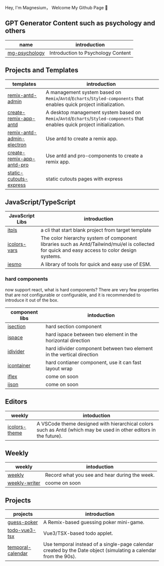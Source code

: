 Hey, I'm Magnesium， Welcome My Github Page 🎈

## GPT Generator Content such as psychology and others

|name|introduction|
|---|---|
|[mg-psychology](https://gpt-psychology.vercel.app/)|Introduction to Psychology Content|


## Projects and Templates

|templates|introduction|
|---|---|
|[remix-antd-admin](https://github.com/yyong008/remix-antd-admin)|A management system based on `Remix`/`Antd`/`Echarts`/`Styled-components` that enables quick project initialization.|
|[create-remix-app-antd](https://github.com/yyong008/create-remix-app-antd)|A desktop management system based on `Remix`/`Antd`/`Echarts`/`Styled-components` that enables quick project initialization.|
|[remix-antd-admin-electron](https://github.com/yyong008/remix-antd-admin-electron)| Use antd to create a remix app.|
|[create-remix-app-antd-pro](https://github.com/yyong008/create-remix-antd-pro-app) | Use antd and pro-components to create a remix app.|
|[static-cutouts-express](https://github.com/yyong008/static-cutouts-express) | static cutouts pages with express|

## JavaScript/TypeScript

|JavaScript Libs| introduction|
|---|---|
|[itpls](https://github.com/yyong008/itpls/blob/master/package.json) | a cli that start blank project from target template|
|[icolors-vars](https://github.com/yyong008/icolors-vars) |The color hierarchy system of component libraries such as Antd/Tailwind/mui/el is collected for quick and easy access to color design systems.|
|[iesmo](https://github.com/yyong008/iesm)| A library of tools for quick and easy use of ESM.|

### hard components

now support react, what is hard components? There are very few properties that are not configurable or configurable, and it is recommended to introduce it out of the box.

|component libs|intoduction|
|---|---|
|[isection](https://github.com/yyong008/isection)| hard section component|
|[ispace](https://github.com/yyong008/ispace) | hard ispace between two element in the horizontal direction|
|[idivider](https://github.com/yyong008/idivider)|  hard idivider component between two element in the vertical direction|
|[icontainer](https://github.com/yyong008/icontainer) | hard contianer component, use it can fast layout wrap|
|[iflex]()|  come on soon|
|[ijson]() |come on soon|


## Editors

|weekly|intoduction|
|---|---|
|[icolors-theme](https://github.com/yyong008/icolors-theme)| A VSCode theme designed with hierarchical colors such as Antd (which may be used in other editors in the future).|

## Weekly

|weekly|intoduction|
|---|---|
|[weekly](https://github.com/yyong008/weekly) |Record what you see and hear during the week.|
|[weekly-writer]()|coome on soon|



## Projects 

|projects|introduction|
|---|---|
|[guess-poker](https://github.com/yyong008/guess-poker)| A Remix-based guessing poker mini-game.|
|[todo-vue3-tsx](https://github.com/yyong008/todo-vue3-tsx)| Vue3/TSX-based todo applet.|
|[temporal-calendar](https://github.com/yyong008/temporal-calendar) |Use temporal instead of a single-page calendar created by the Date object (simulating a calendar from the 90s).|
